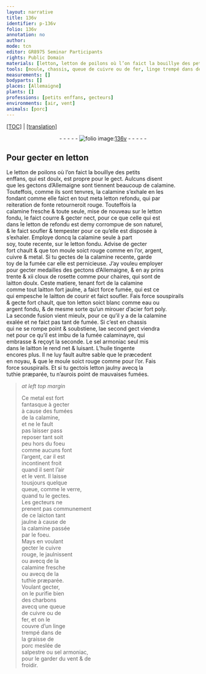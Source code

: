```yaml
---
layout: narrative
title: 136v
identifier: p-136v
folio: 136v
annotation: no
author:
mode: tcn
editor: GR8975 Seminar Participants
rights: Public Domain
materials: [letton, letton de poilons où l’on faict la bouillye des petits enffans, gectons d’Allemaigne, calamine, letton refondu, letton fondu, letton de refondu, or, argent, cuivre, metal, cloux de rosette, laitton doulx, laitton, eau, argent fondu, acier, fumée calaminayre, sel armoniac, huile tingente, tuthie præparée, fumées de la calamine, verre, laicton, cuivre rouge, charbons, fer, linge, graisse de porc, salpestre]
tools: [moule, chassis, queue de cuivre ou de fer, linge trempé dans de la graisse de porc meslée de salpestre ou sel armoniac]
measurements: []
bodyparts: []
places: [Allemaigne]
plants: []
professions: [petits enffans, gecteurs]
environments: [air, vent]
animals: [porc]
---
```


<p><a href="{{ site.baseurl }}/normalized/">[TOC]</a> | <a href="{{ site.baseurl }}/texts/p-136v_tl/" target="_blank">[translation]</a></p><div class="folio" align="center">- - - - - <a href="http://gallica.bnf.fr/ark:/12148/btv1b10500001g/f278.image" target="_blank"><img src="https://cu-mkp.github.io/2017-workshop-edition/assets/photo-icon.png" alt="folio image: " style="display:inline-block; margin-bottom:-3px;"/>136v</a> - - - - - </div>  
  

##  Pour gecter en <span class="m">letton</span>

 
 Le <span class="m">letton de poilons où l’on faict la bouillye des <span class="pro">petits<br/> enffans</span></span>, qui est doulx, est propre pour le gect. Aulcuns disent<br/> que les <span class="m">gectons d’<span class="pl">Allemaigne</span></span> <span class="del">sont</span> tiennent beaucoup de <span class="m">calamine</span>.<br/> Touteffois, co<span class="exp">mm</span>e ils sont tenvres, la <span class="m">calamine</span> s’ex<span class="add">h</span>ale en les<br/> fondant co<span class="exp">mm</span>e elle faict en tout <span class="del">meta</span> <span class="m">letton refondu</span>, qui par<br/> reiteration de fonte retourneroit rouge. Touteffois la<br/> <span class="m">calamine</span> fresche & toute seule, mise de nouveau sur le <span class="m">letton<br/> fondu</span>, le faict courre & gecter nect, pour ce que celle qui est<br/> dans le <span class="m">letton <span class="del">de</span> refondu</span> est demy corrompue de son naturel,<br/> & le faict soufler & tempester pour ce qu’elle est disposée à<br/> s’exhaler. Employe doncq la <span class="m">calamine</span> seule à part<br/> soy, toute recente, sur le <span class="m">letton fondu</span>. Advise de gecter<br/> fort chault & que ton <span class="tl">moule</span> soict rouge co<span class="exp">mm</span>e en l’<span class="m">or</span>, <span class="m">argent</span>,<br/> <span class="m">cuivre</span> & <span class="m">metal</span>. Si tu gectes de la <span class="m">calamine</span> recente, garde<br/> toy de la fumée car elle est <span class="md">pernicieuse</span>. J’ay vouleu employer<br/> pour gecter medailles des <span class="m">gectons d’<span class="pl">Allemaigne</span></span>, & en ay prins<br/> trente & xii <span class="m">cloux de rosette</span> co<span class="exp">mm</span>e pour chaires, qui sont de<br/> <span class="m">laitton doulx</span>. Ceste matiere, tena<span class="exp">n</span>t fort de la <span class="m">calamine</span><br/> co<span class="exp">mm</span>e tout <span class="m">laitton</span> fort jaulne, a faict force fumée, qui est ce<br/> qui empesche le <span class="m">laitton</span> de courir <span class="add">et faict soufler</span>. Fais force souspirails<br/> & gecte fort chault, que ton <span class="m">letton</span> soict blanc co<span class="exp">mm</span>e <span class="m">eau</span> ou<br/> <span class="m">argent fondu</span>, & de mesme sorte qu’un mirouer d’<span class="m">acier</span> fort poly.<br/> La seconde fusion vient mieulx, pour ce qu’il y a de la <span class="m">calamine</span><br/> exalée et ne faict pas tant de fumée. Si c’est en <span class="tl">chassis</span><br/> qui ne se rompe point & soubstiene, l<span class="del">a</span>e second gect viendra<br/> net pour ce qu’il est imbu de la <span class="m">fumée calaminayre</span>, qui<br/> embrasse & reçoyt la seconde. Le <span class="m">sel armoniac</span> seul mis<br/> dans le <span class="m">laitton</span> le rend net & luisant. L’<span class="m">huile tingente</span><br/> encores plus. Il ne luy fault aultre sable que le præcedent<br/> en noyau, & que le <span class="tl">moule</span> soict rouge co<span class="exp">mm</span>e pour l’<span class="m">or</span>. Fais<br/> force souspirails. Et si tu gectois <span class="m">letton</span> jaulny avecq la<br/> <span class="m">tuthie præparée</span>, tu n’aurois point de mauvaises fumées.
 
> *at left top margin*
> 
> 
>   Ce <span class="m">metal</span> est fort<br/> fantasque à gecter<br/> à cause des <span class="m">fumées<br/> de la calamine</span>,<br/> et ne le fault<br/> pas laisser <span class="del">pass</span><br/> reposer tant soit<br/> peu hors du foeu<br/> co<span class="exp">mm</span>e aucuns font<br/> l’<span class="m">argent</span>, car il est<br/> incontinent froit<br/> quand il sent l’<span class="env">air</span><br/> et le <span class="env">vent</span>. Il laisse<br/> tousjours quelque<br/> queue, co<span class="exp">mm</span>e le <span class="m">verre</span>,<br/> quand tu le gectes.<br/> Les <span class="pro">gecteurs</span> ne<br/> prenent pas co<span class="exp">mmun</span>em<span class="exp">ent</span><br/> de ce <span class="m">laicton</span> tant<br/> jaulne à cause de<br/> la <span class="m">calamine</span> passée<br/> par le foeu.<br/> Mays en voula<span class="exp">n</span>t<br/> gecter le <span class="m">cuivre<br/> rouge</span>, le jaulnissent<br/> ou avecq de la<br/> <span class="m">calamine</span> fresche<br/> ou avecq de la<br/> <span class="m">tuthie præparée</span>.<br/> Voula<span class="exp">n</span>t gecter,<br/> on le purifie bien<br/> des <span class="m">charbons</span><br/> avecq une <span class="tl">queue<br/> de <span class="m">cuivre</span> ou de<br/> <span class="m">fer</span></span>, et on le<br/> couvre d’un <span class="tl"><span class="m">linge</span><br/> trempé dans de<br/> la <span class="m">graisse de<br/> <span class="al">porc</span></span> meslée de<br/> <span class="m">salpestre</span> ou <span class="m">sel armoniac</span></span>,<br/> pour le garder du <span class="env">vent</span> & de<br/> froidir.
 
